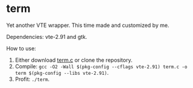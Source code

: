 # term
Yet another VTE wrapper. This time made and customized by me.

Dependencies: vte-2.91 and gtk.

How to use:
1. Either download [term.c](https://github.com/Phate6660/term/blob/master/term.c) or clone the repository.
2. Compile: `gcc -O2 -Wall $(pkg-config --cflags vte-2.91) term.c -o term $(pkg-config --libs vte-2.91)`.
3. Profit: `./term`.
